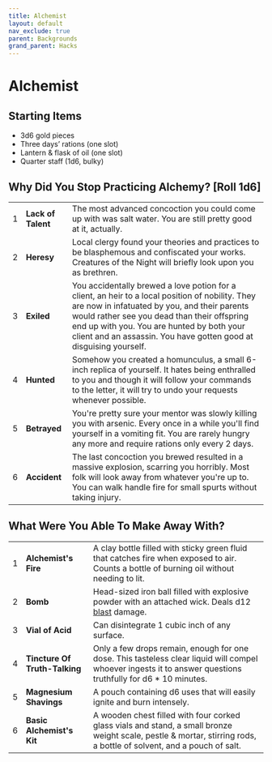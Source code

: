 ```yaml
---
title: Alchemist
layout: default
nav_exclude: true
parent: Backgrounds
grand_parent: Hacks
---
```



# Alchemist

## Starting Items

- 3d6 gold pieces
- Three days’ rations (one slot)
- Lantern & flask of oil (one slot)
- Quarter staff (1d6, bulky)

## Why Did You Stop Practicing Alchemy? [Roll 1d6]

||                 ||
| ---- | ---- |----|
|1|**Lack of Talent**| The most advanced concoction you could come up with was salt water. You are still pretty good at it, actually.|
|2|**Heresy**| Local clergy found your theories and practices to be blasphemous and confiscated your works. Creatures of the Night will briefly look upon you as brethren.|
|3|**Exiled**| You accidentally brewed a love potion for a client, an heir to a local position of nobility. They are now in infatuated by you, and their parents would rather see you dead than their offspring end up with you. You are hunted by both your client and an assassin. You have gotten good at disguising yourself.|
|4|**Hunted**| Somehow you created a homunculus, a small 6-inch replica of yourself. It hates being enthralled to you and though it will follow your commands to the letter, it will try to undo your requests whenever possible.|
|5|**Betrayed**| You're pretty sure your mentor was slowly killing you with arsenic. Every once in a while you'll find yourself in a vomiting fit. You are rarely hungry any more and require rations only every 2 days.|
|6|**Accident**| The last concoction you brewed resulted in a massive explosion, scarring you horribly. Most folk will look away from whatever you're up to. You can walk handle fire for small spurts without taking injury.|

## What Were You Able To Make Away With?

||                 ||
| ---- | ---- |----|
|1|**Alchemist's Fire**|A clay bottle filled with sticky green fluid that catches fire when exposed to air. Counts a bottle of burning oil without needing to lit.|
|2|**Bomb**|Head-sized iron ball filled with explosive powder with an attached wick. Deals d12 [blast](https://cairnrpg.com/cairn-srd/#blast) damage.|
|3|**Vial of Acid**|Can disintegrate 1 cubic inch of any surface.|
|4|**Tincture Of Truth-Talking**|Only a few drops remain, enough for one dose. This tasteless clear liquid will compel whoever ingests it to answer questions truthfully for d6 \* 10 minutes.|
|5|**Magnesium Shavings**|A pouch containing d6 uses that will easily ignite and burn intensely.|
|6|**Basic Alchemist's Kit**|A wooden chest filled with four corked glass vials and stand, a small bronze weight scale, pestle & mortar, stirring rods, a bottle of solvent, and a pouch of salt.|
